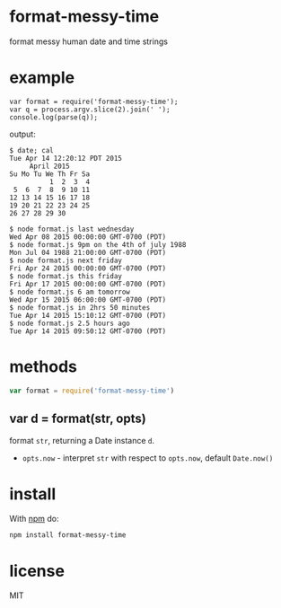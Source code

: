 # format-messy-time

format messy human date and time strings



# example

```
var format = require('format-messy-time');
var q = process.argv.slice(2).join(' ');
console.log(parse(q));
```

output:

```
$ date; cal
Tue Apr 14 12:20:12 PDT 2015
     April 2015       
Su Mo Tu We Th Fr Sa  
          1  2  3  4  
 5  6  7  8  9 10 11  
12 13 14 15 16 17 18  
19 20 21 22 23 24 25  
26 27 28 29 30        
                      
$ node format.js last wednesday
Wed Apr 08 2015 00:00:00 GMT-0700 (PDT)
$ node format.js 9pm on the 4th of july 1988
Mon Jul 04 1988 21:00:00 GMT-0700 (PDT)
$ node format.js next friday
Fri Apr 24 2015 00:00:00 GMT-0700 (PDT)
$ node format.js this friday
Fri Apr 17 2015 00:00:00 GMT-0700 (PDT)
$ node format.js 6 am tomorrow
Wed Apr 15 2015 06:00:00 GMT-0700 (PDT)
$ node format.js in 2hrs 50 minutes
Tue Apr 14 2015 15:10:12 GMT-0700 (PDT)
$ node format.js 2.5 hours ago
Tue Apr 14 2015 09:50:12 GMT-0700 (PDT)
```

# methods

``` js
var format = require('format-messy-time')
```

## var d = format(str, opts)

format `str`, returning a Date instance `d`.

* `opts.now` - interpret `str` with respect to `opts.now`, default `Date.now()`

# install

With [npm](https://npmjs.org) do:

```
npm install format-messy-time
```

# license

MIT
